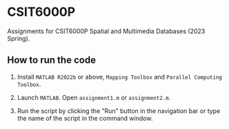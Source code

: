 # CSIT6000P
Assignments for CSIT6000P Spatial and Multimedia Databases (2023 Spring).

## How to run the code

1. Install `MATLAB R2022b` or above, `Mapping Toolbox` and `Parallel Computing Toolbox`.

2. Launch `MATLAB`. Open `assignment1.m` or `assignment2.m`.

3. Run the script by clicking the "Run" button in the navigation bar or type the name of the script in the command window.